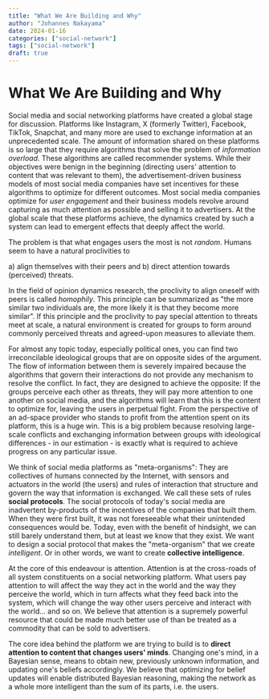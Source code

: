 ```yaml
---
title: "What We Are Building and Why"
author: "Johannes Nakayama"
date: 2024-01-16
categories: ["social-network"]
tags: ["social-network"]
draft: true
---
```


# What We Are Building and Why

Social media and social networking platforms have created a global stage for discussion.
Platforms like Instagram, X (formerly Twitter), Facebook, TikTok, Snapchat, and many more are used to exchange information at an unprecedented scale.
The amount of information shared on these platforms is so large that they require algorithms that solve the problem of *information overload*.
These algorithms are called recommender systems.
While their objectives were benign in the beginning (directing users' attention to content that was relevant to them), the advertisement-driven business models of most social media companies have set incentives for these algorithms to optimize for different outcomes.
Most social media companies optimize for *user engagement* and their business models revolve around capturing as much attention as possible and selling it to advertisers.
At the global scale that these platforms achieve, the dynamics created by such a system can lead to emergent effects that deeply affect the world.

The problem is that what engages users the most is not *random*.
Humans seem to have a natural proclivities to

a) align themselves with their peers and
b) direct attention towards (perceived) threats.

In the field of opinion dynamics research, the proclivity to align oneself with peers is called *homophily*.
This principle can be summarized as "the more similar two individuals are, the more likely it is that they become more similar".
If this principle and the proclivity to pay special attention to threats meet at scale, a natural environment is created for groups to form around commonly perceived threats and agreed-upon measures to alleviate them.

For almost any topic today, especially political ones, you can find two irreconcilable ideological groups that are on opposite sides of the argument.
The flow of information between them is severely impaired because the algorithms that govern their interactions do not provide any mechanism to resolve the conflict.
In fact, they are designed to achieve the opposite:
If the groups perceive each other as threats, they will pay more attention to one another on social media, and the algorithms will learn that this is the content to optimize for, leaving the users in perpetual fight.
From the perspective of an ad-space provider who stands to profit from the attention spent on its platform, this is a huge win.
This is a big problem because resolving large-scale conflicts and exchanging information between groups with ideological differences - in our estimation - is exactly what is required to achieve progress on any particular issue.

We think of social media platforms as "meta-organisms":
They are collectives of humans connected by the Internet, with sensors and actuators in the world (the users) and rules of interaction that structure and govern the way that information is exchanged.
We call these sets of rules **social protocols**.
The social protocols of today's social media are inadvertent by-products of the incentives of the companies that built them.
When they were first built, it was not foreseeable what their unintended consequences would be.
Today, even with the benefit of hindsight, we can still barely understand them, but at least we know that they exist.
We want to design a social protocol that makes the "meta-organism" that we create *intelligent*.
Or in other words, we want to create **collective intelligence**.

At the core of this endeavour is attention.
Attention is at the cross-roads of all system constituents on a social networking platform.
What users pay attention to will affect the way they act in the world and the way they perceive the world, which in turn affects what they feed back into the system, which will change the way other users perceive and interact with the world... and so on.
We believe that attention is a supremely powerful resource that could be made much better use of than be treated as a commodity that can be sold to advertisers.

The core idea behind the platform we are trying to build is to **direct attention to content that changes users' minds**.
Changing one's mind, in a Bayesian sense, means to obtain new, previously unknown information, and updating one's beliefs accordingly.
We believe that optimizing for belief updates will enable distributed Bayesian reasoning, making the network as a whole more intelligent than the sum of its parts, i.e. the users.

